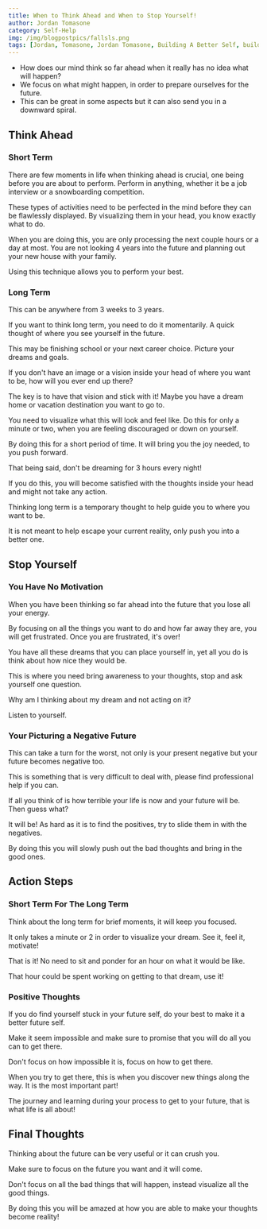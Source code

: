 ```yaml
---
title: When to Think Ahead and When to Stop Yourself!
author: Jordan Tomasone
category: Self-Help
img: /img/blogpostpics/fallsls.png
tags: [Jordan, Tomasone, Jordan Tomasone, Building A Better Self, building, better, self, self help, help, tips, Personal Development,Days Off With Jordan, Days off, Vlog, vlogger, vlogging, travel vlogger, inspirational content, life planning, thinking about the future, why is the future scary, how to accept the future, When to Think Ahead an When to Stop Yourself, how to plan for the future effectivly, personal planning, short term vs long term thinking, aspects, why do we think so far ahead, how to make your goals a reality, how to plan, goal development, why goals are so important, why impossible goals are so important, how to acieve the impossible, motivating blog post, blog post, Jordan Tomasone Blog post, Benefits of thinking ahead, how to perform at your best, mental planning for better performance]
---
```

* How does our mind think so far ahead when it really has no idea what will happen?
* We focus on what might happen, in order to prepare ourselves for the future.
* This can be great in some aspects but it can also send you in a downward spiral.

## Think Ahead

### Short Term

There are few moments in life when thinking ahead is crucial, one being before you are about to perform. Perform in anything, whether it be a job interview or a snowboarding competition.

These types of activities need to be perfected in the mind before they can be flawlessly displayed. By visualizing them in your head, you know exactly what to do.

When you are doing this, you are only processing the next couple hours or a day at most. You are not looking 4 years into the future and planning out your new house with your family.

Using this technique allows you to perform your best.

### Long Term

This can be anywhere from 3 weeks to 3 years.

If you want to think long term, you need to do it momentarily. A quick thought of where you see yourself in the future.

This may be finishing school or your next career choice. Picture your dreams and goals.

If you don't have an image or a vision inside your head of where you want to be, how will you ever end up there?

The key is to have that vision and stick with it! Maybe you have a dream home or vacation destination you want to go to.

You need to visualize what this will look and feel like. Do this for only a minute or two, when you are feeling discouraged or down on yourself.

By doing this for a short period of time. It will bring you the joy needed, to you push forward.

That being said, don't be dreaming for 3 hours every night!

If you do this, you will become satisfied with the thoughts inside your head and might not take any action.

Thinking long term is a temporary thought to help guide you to where you want to be.

It is not meant to help escape your current reality, only push you into a better one.


## Stop Yourself

### You Have No Motivation

When you have been thinking so far ahead into the future that you lose all your energy.

By focusing on all the things you want to do and how far away they are, you will get frustrated. Once you are frustrated, it's over!

You have all these dreams that you can place yourself in, yet all you do is think about how nice they would be.

This is where you need bring awareness to your thoughts, stop and ask yourself one question.

Why am I thinking about my dream and not acting on it?

Listen to yourself.


### Your Picturing a Negative Future

This can take a turn for the worst, not only is your present negative but your future becomes negative too.

This is something that is very difficult to deal with, please find professional help if you can.

If all you think of is how terrible your life is now and your future will be. Then guess what?

It will be! As hard as it is to find the positives, try to slide them in with the negatives.

By doing this you will slowly push out the bad thoughts and bring in the good ones.

## Action Steps

### Short Term For The Long Term

Think about the long term for brief moments, it will keep you focused.

It only takes a minute or 2 in order to visualize your dream. See it, feel it, motivate!

That is it! No need to sit and ponder for an hour on what it would be like.

That hour could be spent working on getting to that dream, use it!

### Positive Thoughts

If you do find yourself stuck in your future self, do your best to make it a better future self.

Make it seem impossible and make sure to promise that you will do all you can to get there.

Don't focus on how impossible it is, focus on how to get there.

When you try to get there, this is when you discover new things along the way. It is the most important part!

The journey and learning during your process to get to your future, that is what life is all about!

## Final Thoughts

Thinking about the future can be very useful or it can crush you.

Make sure to focus on the future you want and it will come.

Don't focus on all the bad things that will happen, instead visualize all the good things.

By doing this you will be amazed at how you are able to make your thoughts become reality!

